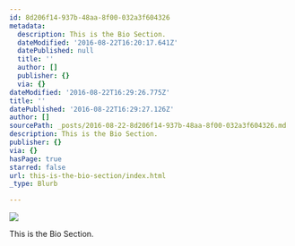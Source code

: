 ```yaml
---
id: 8d206f14-937b-48aa-8f00-032a3f604326
metadata:
  description: This is the Bio Section.
  dateModified: '2016-08-22T16:20:17.641Z'
  datePublished: null
  title: ''
  author: []
  publisher: {}
  via: {}
dateModified: '2016-08-22T16:29:26.775Z'
title: ''
datePublished: '2016-08-22T16:29:27.126Z'
author: []
sourcePath: _posts/2016-08-22-8d206f14-937b-48aa-8f00-032a3f604326.md
description: This is the Bio Section.
publisher: {}
via: {}
hasPage: true
starred: false
url: this-is-the-bio-section/index.html
_type: Blurb

---
```

![](https://the-grid-user-content.s3-us-west-2.amazonaws.com/a7d0d506-8fdd-4328-9ddd-4752ffb95d52.jpg)

This is the Bio Section.